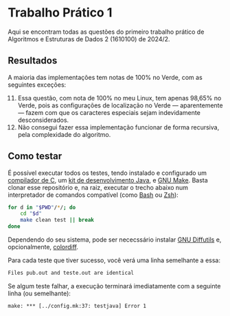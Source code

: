 # Trabalho Prático 1

Aqui se encontram todas as questões do primeiro trabalho prático de Algoritmos
e Estruturas de Dados 2 (1610100) de 2024/2.

## Resultados

A maioria das implementações tem notas de 100% no Verde, com as seguintes
exceções:

  11. Essa questão, com nota de 100% no meu Linux, tem apenas 98,65% no Verde,
      pois as configurações de localização no Verde — aparentemente — fazem com
      que os caracteres especiais sejam indevidamente desconsiderados.
  13. Não consegui fazer essa implementação funcionar de forma recursiva, pela
      complexidade do algoritmo.

## Como testar

É possível executar todos os testes, tendo instalado e configurado um
[compilador de C](https://clang.llvm.org/), um
[kit de desenvolvimento Java](https://openjdk.org/), e
[GNU Make](https://www.gnu.org/software/make/). Basta clonar esse repositório e,
na raiz, executar o trecho abaixo num interpretador de comandos compatível (como
[Bash](https://www.gnu.org/software/bash/) ou [Zsh](https://www.zsh.org/)):

```bash
for d in "$PWD"/*/; do
    cd "$d"
    make clean test || break
done
```

Dependendo do seu sistema, pode ser nececssário instalar
[GNU Diffutils](https://www.gnu.org/software/diffutils) e, opcionalmente,
[colordiff](https://www.colordiff.org/).

Para cada teste que tiver sucesso, você verá uma linha semelhante a essa:
```txt
Files pub.out and teste.out are identical
```

Se algum teste falhar, a execução terminará imediatamente com a seguinte linha
(ou semelhante):
```txt
make: *** [../config.mk:37: testjava] Error 1
```
